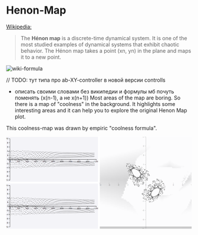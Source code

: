 # Henon-Map
[Wikipedia:](https://en.wikipedia.org/wiki/H%C3%A9non_map)
>The **Hénon map** is a discrete-time dynamical system. It is one of the most studied examples of dynamical systems that exhibit chaotic behavior. The Hénon map takes a point (xn, yn) in the plane and maps it to a new point.

![wiki-formula](https://wikimedia.org/api/rest_v1/media/math/render/svg/87672565712868250e7d2b410307bb1b047f31a7)

// TODO: тут типа про ab-XY-controller в новой версии controlls
- описать своими словами без википедии и формулы мб почуть поменять (x(n-1), а не x(n+1))
Most areas of the map are boring. So there is a map of "coolness" in the background. It  highlights some interesting areas and it can help you to explore the original Henon Map plot.

This coolness-map was drawn by empiric "coolness formula". 

![screenshot](screenshot.png)


